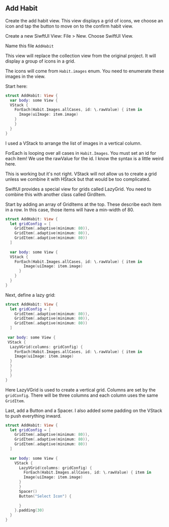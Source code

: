 

## Add Habit

Create the add habit view. This view displays a grid of icons, we choose an icon and tap the button to move on to the confirm habit view. 

Create a new SiwftUI View: File > New. Choose SwiftUI View. 

Name this file `AddHabit`

This view will replace the collection view from the original project. It will display a group of icons in a grid. 

The icons will come from `Habit.images` enum. You need to enumerate these images in the view. 

Start here:

```Swift
struct AddHabit: View {
  var body: some View {
  VStack {
    ForEach(Habit.Images.allCases, id: \.rawValue) { item in
      Image(uiImage: item.image)
    }
    }
  }
}
```

I used a VStack to arrange the list of images in a vertical column. 

ForEach is looping over all cases in `Habit.Images`. You must set an id for each item! We use the rawValue for the id. I know the syntax is a little weird here.

This is working but it's not right. VStack will not allow us to create a grid unless we combine it with HStack but that would be too complicated. 

SwiftUI provides a special view for grids called LazyGrid. You need to combine this with another class called GirdItem. 

Start by adding an array of GridItems at the top. These describe each item in a row. In this case, those items will have a min-width of 80. 

```Swift
struct AddHabit: View {
  let gridConfig = [
    GridItem(.adaptive(minimum: 80)),
    GridItem(.adaptive(minimum: 80)),
    GridItem(.adaptive(minimum: 80))
  ]
  
  var body: some View {
  VStack {
    ForEach(Habit.Images.allCases, id: \.rawValue) { item in
        Image(uiImage: item.image)
      }
    }
  }
}
```

Next, define a lazy grid: 

```Swift
struct AddHabit: View {
  let gridConfig = [
    GridItem(.adaptive(minimum: 80)),
    GridItem(.adaptive(minimum: 80)),
    GridItem(.adaptive(minimum: 80))
  ]
 
 var body: some View {
 VStack {
  LazyVGrid(columns: gridConfig) {
    ForEach(Habit.Images.allCases, id: \.rawValue) { item in
    Image(uiImage: item.image)
  }
  }
  }
  }
}
```

Here LazyVGrid is used to create a vertical grid. Columns are set by the `gridConfig`. There will be three columns and each column uses the same `GridItem`.

Last, add a Button and a Spacer. I also added some padding on the VStack to push everything inward. 

```Swift
struct AddHabit: View {
  let gridConfig = [
    GridItem(.adaptive(minimum: 80)),
    GridItem(.adaptive(minimum: 80)),
    GridItem(.adaptive(minimum: 80))
  ]
 
  var body: some View {
    VStack {
      LazyVGrid(columns: gridConfig) {
        ForEach(Habit.Images.allCases, id: \.rawValue) { item in
        Image(uiImage: item.image)
      }
      }
      Spacer()
      Button("Select Icon") {
      
      }
    }.padding(30)
  }
}
```